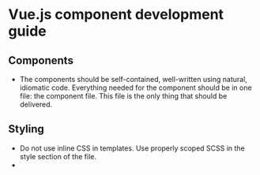 # Vue.js component development guide

## Components

- The components should be self-contained, well-written using natural, idiomatic code. Everything needed for the component should be in one file: the component file. This file is the only thing that should be delivered.

## Styling

- Do not use inline CSS in templates. Use properly scoped SCSS in the style section of the file.
- 
